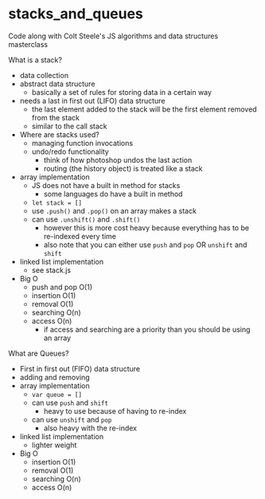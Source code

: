 # stacks_and_queues
Code along with Colt Steele's JS algorithms and data structures masterclass

What is a stack?
- data collection
- abstract data structure
    - basically a set of rules for storing data in a certain way
- needs a last in first out (LIFO) data structure 
	- the last element added to the stack will be the first element removed from the stack
	- similar to the call stack
- Where are stacks used?
	- managing function invocations
	- undo/redo functionality 
		- think of how photoshop undos the last action 
		- routing (the history object) is treated like a stack
- array implementation
	- JS does not have a built in method for stacks
        - some languages do have a built in method
    - `let stack = []` 
	- use `.push()`  and `.pop()`  on an array makes a stack
	- can use `.unshift()`  and `.shift()`
		- however this is more cost heavy because everything has to be re-indexed every time  
        - also note that you can either use `push` and `pop` OR `unshift` and `shift` 
- linked list implementation
    - see stack.js
- Big O
    - push and pop O(1) 
    - insertion O(1)
    - removal O(1)
    - searching O(n)
    - access O(n)
        - if access and searching are a priority than you should be using an array

What are Queues?
- First in first out (FIFO) data structure
- adding and removing 
- array implementation 
	- `var queue = []` 
	- can use `push` and  `shift` 
		- heavy to use because of having to re-index
	- can use `unshift` and `pop` 
		- also heavy with the re-index 
- linked list implementation  
	- lighter weight
- Big O
    - insertion O(1)
    - removal O(1)
    - searching O(n)
    - access O(n)